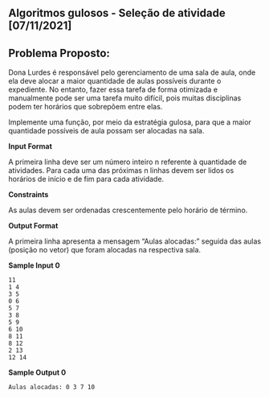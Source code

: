 ## Algoritmos gulosos - Seleção de atividade [07/11/2021]

## Problema Proposto:

Dona Lurdes é responsável pelo gerenciamento de uma sala de aula, onde ela deve alocar a maior quantidade de aulas possíveis durante o expediente. No entanto, fazer essa tarefa de forma otimizada e manualmente pode ser uma tarefa muito difícil, pois muitas disciplinas podem ter horários que sobrepõem entre elas.

Implemente uma função, por meio da estratégia gulosa, para que a maior quantidade possíveis de aula possam ser alocadas na sala.

**Input Format**

A primeira linha deve ser um número inteiro n referente à quantidade de atividades. Para cada uma das próximas n linhas devem ser lidos os horários de início e de fim para cada atividade.

**Constraints**

As aulas devem ser ordenadas crescentemente pelo horário de término.

**Output Format**

A primeira linha apresenta a mensagem “Aulas alocadas:” seguida das aulas (posição no vetor) que foram alocadas na respectiva sala.

**Sample Input 0**

```
11
1 4
3 5
0 6
5 7
3 8
5 9
6 10
8 11
8 12
2 13
12 14
```

**Sample Output 0**

```
Aulas alocadas: 0 3 7 10
```



